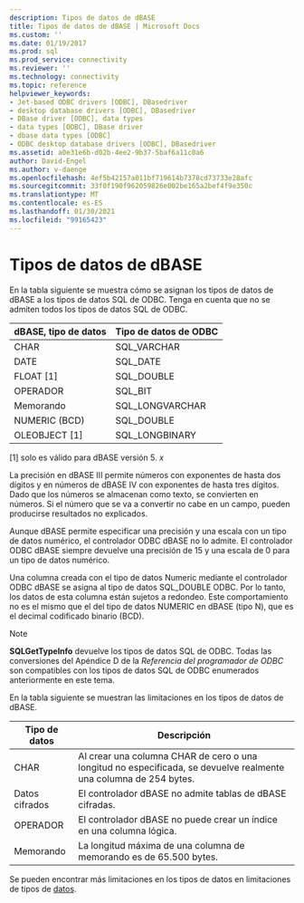 ```yaml
---
description: Tipos de datos de dBASE
title: Tipos de datos de dBASE | Microsoft Docs
ms.custom: ''
ms.date: 01/19/2017
ms.prod: sql
ms.prod_service: connectivity
ms.reviewer: ''
ms.technology: connectivity
ms.topic: reference
helpviewer_keywords:
- Jet-based ODBC drivers [ODBC], DBasedriver
- desktop database drivers [ODBC], DBasedriver
- DBase driver [ODBC], data types
- data types [ODBC], DBase driver
- dbase data types [ODBC]
- ODBC desktop database drivers [ODBC], DBasedriver
ms.assetid: a0e31e6b-d02b-4ee2-9b37-5baf6a11c0a6
author: David-Engel
ms.author: v-daenge
ms.openlocfilehash: 4ef5b42157a011bf719614b7378cd73733e28afc
ms.sourcegitcommit: 33f0f190f962059826e002be165a2bef4f9e350c
ms.translationtype: MT
ms.contentlocale: es-ES
ms.lasthandoff: 01/30/2021
ms.locfileid: "99165423"
---
```

# <a name="dbase-data-types"></a>Tipos de datos de dBASE
En la tabla siguiente se muestra cómo se asignan los tipos de datos de dBASE a los tipos de datos SQL de ODBC. Tenga en cuenta que no se admiten todos los tipos de datos SQL de ODBC.  
  
|dBASE, tipo de datos|Tipo de datos de ODBC|  
|---------------------|--------------------|  
|CHAR|SQL_VARCHAR|  
|DATE|SQL_DATE|  
|FLOAT [1]|SQL_DOUBLE|  
|OPERADOR|SQL_BIT|  
|Memorando|SQL_LONGVARCHAR|  
|NUMERIC (BCD)|SQL_DOUBLE|  
|OLEOBJECT [1]|SQL_LONGBINARY|  
  
 [1] solo es válido para dBASE versión 5. *x*  
  
 La precisión en dBASE III permite números con exponentes de hasta dos dígitos y en números de dBASE IV con exponentes de hasta tres dígitos. Dado que los números se almacenan como texto, se convierten en números. Si el número que se va a convertir no cabe en un campo, pueden producirse resultados no explicados.  
  
 Aunque dBASE permite especificar una precisión y una escala con un tipo de datos numérico, el controlador ODBC dBASE no lo admite. El controlador ODBC dBASE siempre devuelve una precisión de 15 y una escala de 0 para un tipo de datos numérico.  
  
 Una columna creada con el tipo de datos Numeric mediante el controlador ODBC dBASE se asigna al tipo de datos SQL_DOUBLE ODBC. Por lo tanto, los datos de esta columna están sujetos a redondeo. Este comportamiento no es el mismo que el del tipo de datos NUMERIC en dBASE (tipo N), que es el decimal codificado binario (BCD).  
  
> [!NOTE]  
>  **SQLGetTypeInfo** devuelve los tipos de datos SQL de ODBC. Todas las conversiones del Apéndice D de la *Referencia del programador de ODBC* son compatibles con los tipos de datos SQL de ODBC enumerados anteriormente en este tema.  
  
 En la tabla siguiente se muestran las limitaciones en los tipos de datos de dBASE.  
  
|Tipo de datos|Descripción|  
|---------------|-----------------|  
|CHAR|Al crear una columna CHAR de cero o una longitud no especificada, se devuelve realmente una columna de 254 bytes.|  
|Datos cifrados|El controlador dBASE no admite tablas de dBASE cifradas.|  
|OPERADOR|El controlador dBASE no puede crear un índice en una columna lógica.|  
|Memorando|La longitud máxima de una columna de memorando es de 65.500 bytes.|  
  
 Se pueden encontrar más limitaciones en los tipos de datos en limitaciones de tipos de [datos](../../odbc/microsoft/data-type-limitations.md).
